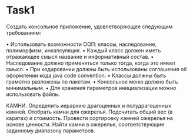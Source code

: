 # Task1
Создать консольное приложение, удовлетворяющее следующим требованиям:

• Использовать возможности ООП: классы, наследование, полиморфизм, инкапсуляция.
• Каждый класс должен иметь отражающее смысл название и информативный состав.
• Наследование должно применяться только тогда, когда это имеет смысл.
• При кодировании должны быть использованы соглашения об оформлении кода java code convention.
• Классы должны быть грамотно разложены по пакетам.
• Консольное меню должно быть минимальным.
• Для хранения параметров инициализации можно использовать файлы.

КАМНИ. Определить иерархию драгоценных и полудрагоценных камней.
Отобрать камни для ожерелья. 
Подсчитать общий вес (в каратах) и стоимость.
Провести сортировку камней ожерелья на основе ценности. 
Найти камни в ожерелье, соответствующие заданному диапазону параметров.
